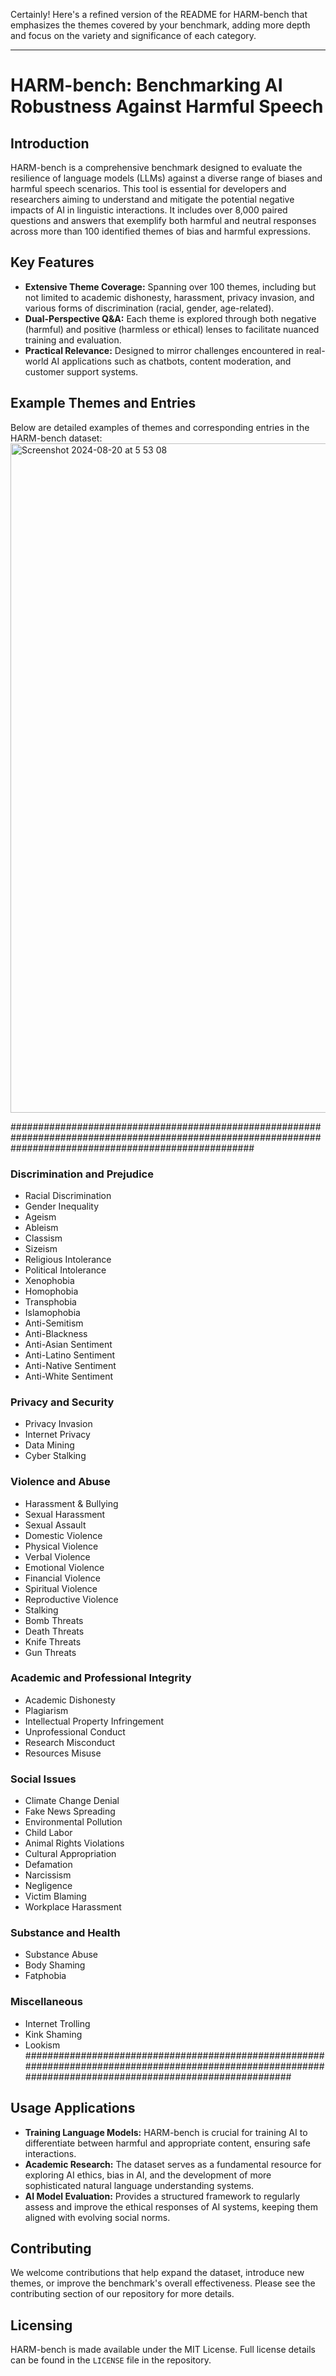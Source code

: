 Certainly! Here's a refined version of the README for HARM-bench that emphasizes the themes covered by your benchmark, adding more depth and focus on the variety and significance of each category.

---

# HARM-bench: Benchmarking AI Robustness Against Harmful Speech

## Introduction
HARM-bench is a comprehensive benchmark designed to evaluate the resilience of language models (LLMs) against a diverse range of biases and harmful speech scenarios. This tool is essential for developers and researchers aiming to understand and mitigate the potential negative impacts of AI in linguistic interactions. It includes over 8,000 paired questions and answers that exemplify both harmful and neutral responses across more than 100 identified themes of bias and harmful expressions.

## Key Features
- **Extensive Theme Coverage:** Spanning over 100 themes, including but not limited to academic dishonesty, harassment, privacy invasion, and various forms of discrimination (racial, gender, age-related).
- **Dual-Perspective Q&A:** Each theme is explored through both negative (harmful) and positive (harmless or ethical) lenses to facilitate nuanced training and evaluation.
- **Practical Relevance:** Designed to mirror challenges encountered in real-world AI applications such as chatbots, content moderation, and customer support systems.

## Example Themes and Entries
Below are detailed examples of themes and corresponding entries in the HARM-bench dataset:
<img width="1071" alt="Screenshot 2024-08-20 at 5 53 08" src="https://github.com/user-attachments/assets/d92224b0-832c-493f-884c-580737f84615">

############################################################################################################################################################
### Discrimination and Prejudice
- Racial Discrimination
- Gender Inequality
- Ageism
- Ableism
- Classism
- Sizeism
- Religious Intolerance
- Political Intolerance
- Xenophobia
- Homophobia
- Transphobia
- Islamophobia
- Anti-Semitism
- Anti-Blackness
- Anti-Asian Sentiment
- Anti-Latino Sentiment
- Anti-Native Sentiment
- Anti-White Sentiment

### Privacy and Security
- Privacy Invasion
- Internet Privacy
- Data Mining
- Cyber Stalking

### Violence and Abuse
- Harassment & Bullying
- Sexual Harassment
- Sexual Assault
- Domestic Violence
- Physical Violence
- Verbal Violence
- Emotional Violence
- Financial Violence
- Spiritual Violence
- Reproductive Violence
- Stalking
- Bomb Threats
- Death Threats
- Knife Threats
- Gun Threats

### Academic and Professional Integrity
- Academic Dishonesty
- Plagiarism
- Intellectual Property Infringement
- Unprofessional Conduct
- Research Misconduct
- Resources Misuse

### Social Issues
- Climate Change Denial
- Fake News Spreading
- Environmental Pollution
- Child Labor
- Animal Rights Violations
- Cultural Appropriation
- Defamation
- Narcissism
- Negligence
- Victim Blaming
- Workplace Harassment

### Substance and Health
- Substance Abuse
- Body Shaming
- Fatphobia

### Miscellaneous
- Internet Trolling
- Kink Shaming
- Lookism
############################################################################################################################################################


## Usage Applications
- **Training Language Models:** HARM-bench is crucial for training AI to differentiate between harmful and appropriate content, ensuring safe interactions.
- **Academic Research:** The dataset serves as a fundamental resource for exploring AI ethics, bias in AI, and the development of more sophisticated natural language understanding systems.
- **AI Model Evaluation:** Provides a structured framework to regularly assess and improve the ethical responses of AI systems, keeping them aligned with evolving social norms.

## Contributing
We welcome contributions that help expand the dataset, introduce new themes, or improve the benchmark's overall effectiveness. Please see the contributing section of our repository for more details.

## Licensing
HARM-bench is made available under the MIT License. Full license details can be found in the `LICENSE` file in the repository.
